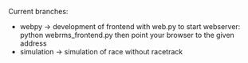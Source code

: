 Current branches:

- webpy  -> development of frontend with web.py
    to start webserver: python webrms_frontend.py
    then point your browser to the given address
- simulation -> simulation of race without racetrack
